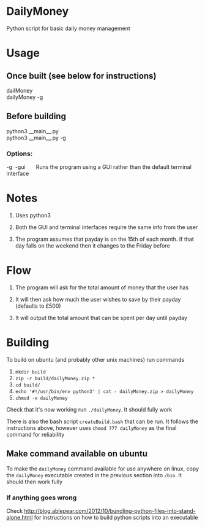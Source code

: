 # DailyMoney

Python script for basic daily money management

# Usage

## Once built (see below for instructions)

dailMoney  
dailyMoney -g

## Before building
python3 \_\_main\_\_.py  
python3 \_\_main\_\_.py -g

### Options:  
-g&nbsp;&nbsp;-gui  &nbsp;&nbsp;&nbsp;&nbsp;&nbsp;&nbsp;Runs the program using a GUI rather than the default terminal interface

# Notes

1. Uses python3

2. Both the GUI and terminal interfaces require the same info from the user

3. The program assumes that payday is on the 15th of each month. If that day falls on the weekend then it changes to the Friday before

# Flow

1. The program will ask for the total amount of money that the user has

2. It will then ask how much the user wishes to save by their payday (defaults to £500)

3. It will output the total amount that can be spent per day until payday

# Building

To build on ubuntu (and probably other unix machines) run commands

1. `mkdir build`
2. `zip -r build/dailyMoney.zip *`
3. `cd build/`
4. `echo '#!/usr/bin/env python3' | cat - dailyMoney.zip > dailyMoney`
5. `chmod -x dailyMoney`

Check that it's now working run `./dailyMoney`. It should fully work

There is also the bash script `createBuild.bash` that can be run. It follows the instructions above, however uses `chmod 777 dailyMoney` as the final command for reliability

## Make command available on ubuntu

To make the `dailyMoney` command available for use anywhere on linux, copy the `dailyMoney` executable created in the  previous section into `/bin`. It should then work fully

### If anything goes wrong

Check http://blog.ablepear.com/2012/10/bundling-python-files-into-stand-alone.html for instructions on how to build python scripts into an executable